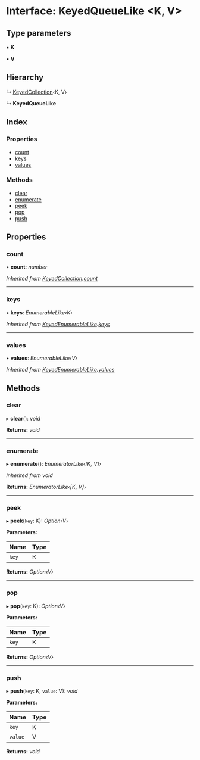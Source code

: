 
# Interface: KeyedQueueLike <**K, V**>

## Type parameters

▪ **K**

▪ **V**

## Hierarchy

  ↳ [KeyedCollection](keyedcollection.md)‹K, V›

  ↳ **KeyedQueueLike**

## Index

### Properties

* [count](keyedqueuelike.md#count)
* [keys](keyedqueuelike.md#keys)
* [values](keyedqueuelike.md#values)

### Methods

* [clear](keyedqueuelike.md#clear)
* [enumerate](keyedqueuelike.md#enumerate)
* [peek](keyedqueuelike.md#peek)
* [pop](keyedqueuelike.md#pop)
* [push](keyedqueuelike.md#push)

## Properties

###  count

• **count**: *number*

*Inherited from [KeyedCollection](keyedcollection.md).[count](keyedcollection.md#count)*

___

###  keys

• **keys**: *EnumerableLike‹K›*

*Inherited from [KeyedEnumerableLike](keyedenumerablelike.md).[keys](keyedenumerablelike.md#keys)*

___

###  values

• **values**: *EnumerableLike‹V›*

*Inherited from [KeyedEnumerableLike](keyedenumerablelike.md).[values](keyedenumerablelike.md#values)*

## Methods

###  clear

▸ **clear**(): *void*

**Returns:** *void*

___

###  enumerate

▸ **enumerate**(): *EnumeratorLike‹[K, V]›*

*Inherited from void*

**Returns:** *EnumeratorLike‹[K, V]›*

___

###  peek

▸ **peek**(`key`: K): *Option‹V›*

**Parameters:**

Name | Type |
------ | ------ |
`key` | K |

**Returns:** *Option‹V›*

___

###  pop

▸ **pop**(`key`: K): *Option‹V›*

**Parameters:**

Name | Type |
------ | ------ |
`key` | K |

**Returns:** *Option‹V›*

___

###  push

▸ **push**(`key`: K, `value`: V): *void*

**Parameters:**

Name | Type |
------ | ------ |
`key` | K |
`value` | V |

**Returns:** *void*
